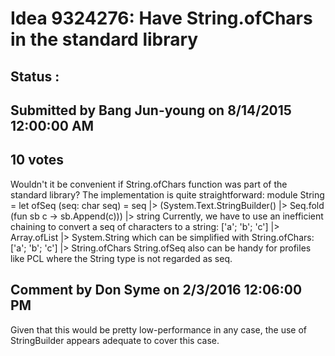# Idea 9324276: Have String.ofChars in the standard library #

## Status : 

## Submitted by Bang Jun-young on 8/14/2015 12:00:00 AM

## 10 votes

Wouldn't it be convenient if String.ofChars function was part of the standard library? The implementation is quite straightforward:
module String =
let ofSeq (seq: char seq) =
seq |> (System.Text.StringBuilder() |> Seq.fold (fun sb c -> sb.Append(c))) |> string
Currently, we have to use an inefficient chaining to convert a seq of characters to a string:
['a'; 'b'; 'c'] |> Array.ofList<char> |> System.String
which can be simplified with String.ofChars:
['a'; 'b'; 'c'] |> String.ofChars
String.ofSeq also can be handy for profiles like PCL where the String type is not regarded as seq<char>.




## Comment by Don Syme on 2/3/2016 12:06:00 PM

Given that this would be pretty low-performance in any case, the use of StringBuilder appears adequate to cover this case.

